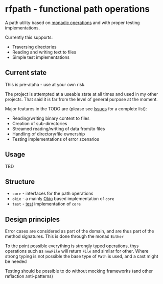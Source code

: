 # rfpath - functional path operations

A path utility based on [monadic operations](https://arrow-kt.io/)
and with proper testing implementations.

Currently this supports:

- Traversing directories
- Reading and writing text to files
- Simple test implementations


## Current state
This is pre-alpha - use at your own risk.

The project is attempted at a useable state at all times and used in my other projects.
That said it is far from the level of general purpose at the moment.

Major features in the TODO are
(please see [Issues](https://github.com/rohdef/rfpath/issues?q=is%3Aopen%20is%3Aissue%20project%3Arohdef%2F3) for a complete list):

- Reading/writing binary content to files
- Creation of sub-directories
- Streamed reading/writing of data from/to files
- Handling of directory/file ownership
- Testing implementations of error scenarios


## Usage
TBD


## Structure
* `core` - interfaces for the path operations
* `okio` - a mainly [Okio](https://square.github.io/okio/) based implementation of `core`
* `test` - [test](./rfpath-test) implementation of `core`


## Design principles

Error cases are considered as part of the domain, and are thus part of the method signatures.
This is done through the monad `Either`

To the point possible everything is strongly typed operations,
thys operations such as `newFile` will return `File` and similar for other.
Where strong typing is not possible the base type of `Path` is used,
and a cast might be needed

Testing should be possible to do without mocking frameworks (and other reflaction anti-patterns)